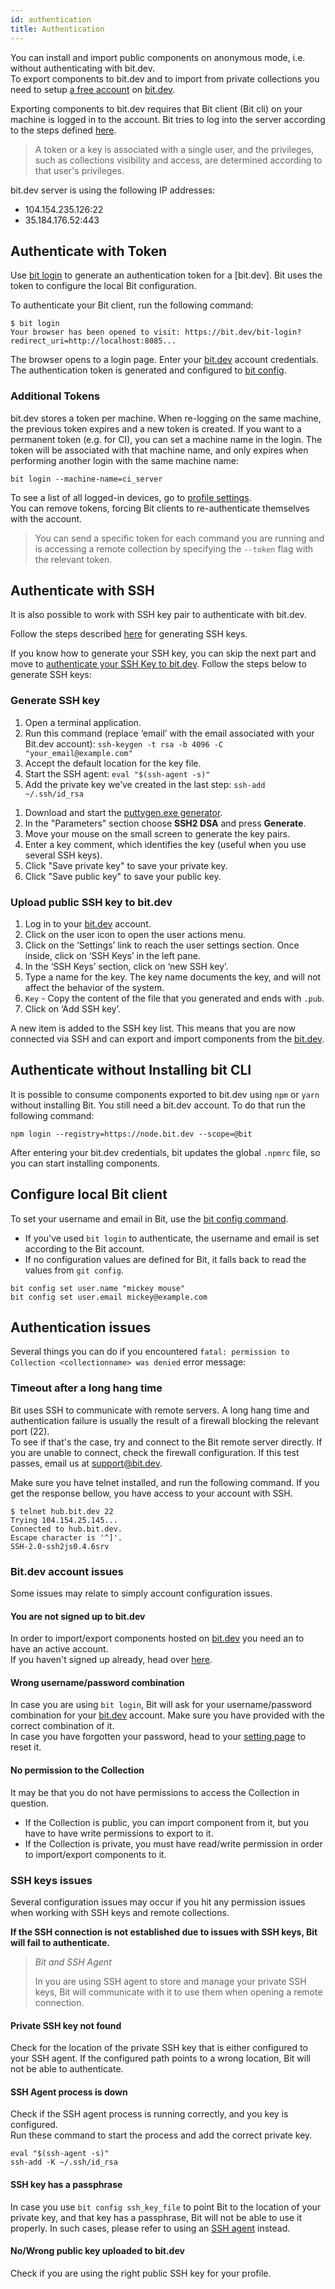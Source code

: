 ```yaml
---
id: authentication
title: Authentication
---
```


You can install and import public components on anonymous mode, i.e. without authenticating with bit.dev.  
To export components to bit.dev and to import from private collections you need to setup [a free account](https://bit.dev/signup) on [bit.dev](https://bit.dev).  

Exporting components to bit.dev requires that Bit client (Bit cli) on your machine is logged in to the account. Bit tries to log into the server according to the steps defined [here](/docs/bit-server#authentication).  

> A token or a key is associated with a single user, and the privileges, such as collections visibility and access, are determined according to that user's privileges.  

bit.dev server is using the following IP addresses:  

- 104.154.235.126:22  
- 35.184.176.52:443  

## Authenticate with Token

Use [bit login](/docs/apis/cli-all#login) to generate an authentication token for a [bit.dev]. Bit uses the token to configure the local Bit configuration.

To authenticate your Bit client, run the following command:

```shell
$ bit login
Your browser has been opened to visit: https://bit.dev/bit-login?redirect_uri=http://localhost:8085...
```

The browser opens to a login page. Enter your [bit.dev](https://bit.dev) account credentials. The authentication token is generated and configured to [bit config](/docs/apis/cli-all#config).

### Additional Tokens

bit.dev stores a token per machine. When re-logging on the same machine, the previous token expires and a new token is created. If you want to a permanent token (e.g. for CI), you can set a machine name in the login. The token will be associated with that machine name, and only expires when performing another login with the same machine name:  

```shell
bit login --machine-name=ci_server
```

To see a list of all logged-in devices, go to [profile settings](https://bit.dev/settings).  
You can remove tokens, forcing Bit clients to re-authenticate themselves with the account.

> You can send a specific token for each command you are running and is accessing a remote collection by specifying the `--token` flag with the relevant token.

## Authenticate with SSH

It is also possible to work with SSH key pair to authenticate with bit.dev.  

Follow the steps described [here](https://help.github.com/en/articles/generating-a-new-ssh-key-and-adding-it-to-the-ssh-agent) for generating SSH keys.

If you know how to generate your SSH key, you can skip the next part and move to [authenticate your SSH Key to bit.dev](#upload-public-ssh-key-to-bitsrcio).
Follow the steps below to generate SSH keys:  

### Generate SSH key

<!--DOCUSAURUS_CODE_TABS-->
<!--MacOS / Linux-->

1. Open a terminal application.
1. Run this command (replace ‘email’ with the email associated with your Bit.dev account): `ssh-keygen -t rsa -b 4096 -C "your_email@example.com"`
1. Accept the default location for the key file.
1. Start the SSH agent: `eval "$(ssh-agent -s)"`
1. Add the private key we’ve created in the last step: `ssh-add ~/.ssh/id_rsa`

<!--Windows-->

1. Download and start the [puttygen.exe generator](https://winscp.net/eng/docs/ui_puttygen).
1. In the "Parameters" section choose **SSH2 DSA** and press **Generate**.
1. Move your mouse on the small screen to generate the key pairs.
1. Enter a key comment, which identifies the key (useful when you use several SSH keys).
1. Click "Save private key" to save your private key.
1. Click "Save public key" to save your public key.

<!--END_DOCUSAURUS_CODE_TABS-->

### Upload public SSH key to bit.dev

1. Log in to your [bit.dev](https://bit.dev/login) account.
1. Click on the user icon to open the user actions menu.
1. Click on the ‘Settings’ link to reach the user settings section. Once inside, click on ‘SSH Keys’ in the left pane.
1. In the ‘SSH Keys’ section, click on ‘new SSH key’.
1. Type a name for the key. The key name documents the key, and will not affect the behavior of the system.
1. `Key` - Copy the content of the file that you generated and ends with `.pub`.
1. Click on ‘Add SSH key’.  

A new item is added to the SSH key list. This means that you are now connected via SSH and can export and import components from the [bit.dev](https://bit.dev).

## Authenticate without Installing bit CLI

It is possible to consume components exported to bit.dev using `npm` or `yarn` without installing Bit. You still need a bit.dev account.
To do that run the following command:  

```shell
npm login --registry=https://node.bit.dev --scope=@bit
```

After entering your bit.dev credentials, bit updates the global `.npmrc` file, so you can start installing components.  

## Configure local Bit client

To set your username and email in Bit, use the [bit config command](/docs/apis/cli-all#config).

- If you've used `bit login` to authenticate, the username and email is set according to the Bit account.
- If no configuration values are defined for Bit, it falls back to read the values from `git config`.

```shell
bit config set user.name "mickey mouse"
bit config set user.email mickey@example.com
```

## Authentication issues

Several things you can do if you encountered `fatal: permission to Collection <collectionname> was denied` error message:

### Timeout after a long hang time

Bit uses SSH to communicate with remote servers. A long hang time and authentication failure is usually the result of a firewall blocking the relevant port (22).  
To see if that's the case, try and connect to the Bit remote server directly. If you are unable to connect, check the firewall configuration. If this test passes, email us at [support@bit.dev](mailto:support@bit.dev).

Make sure you have telnet installed, and run the following command. If you get the response bellow, you have access to your account with SSH.  

```shell
$ telnet hub.bit.dev 22
Trying 104.154.25.145...
Connected to hub.bit.dev.
Escape character is '^]'.
SSH-2.0-ssh2js0.4.6srv
```

### Bit.dev account issues

Some issues may relate to simply account configuration issues.

#### You are not signed up to bit.dev

In order to import/export components hosted on [bit.dev](https://bit.dev) you need an to have an active account.  
If you haven't signed up already, head over [here](https://bit.dev/signup).

#### Wrong username/password combination

In case you are using `bit login`, Bit will ask for your username/password combination for your [bit.dev](https://bit.dev) account. Make sure you have provided with the correct combination of it.  
In case you have forgotten your password, head to your [setting page](https://bit.dev/settings/profile) to reset it.

#### No permission to the Collection

It may be that you do not have permissions to access the Collection in question.

- If the Collection is public, you can import component from it, but you have to have write permissions to export to it.
- If the Collection is private, you must have read/write permission in order to import/export components to it.

### SSH keys issues

Several configuration issues may occur if you hit any permission issues when working with SSH keys and remote collections.

**If the SSH connection is not established due to issues with SSH keys, Bit will fail to authenticate.**

> *Bit and SSH Agent*
>
> In you are using SSH agent to store and manage your private SSH keys, Bit will communicate with it to use them when opening a remote connection.

#### Private SSH key not found

Check for the location of the private SSH key that is either configured to your SSH agent. If the configured path points to a wrong location, Bit will not be able to authenticate.

#### SSH Agent process is down

Check if the SSH agent process is running correctly, and you key is configured.  
Run these command to start the process and add the correct private key.

```shell
eval "$(ssh-agent -s)"
ssh-add -K ~/.ssh/id_rsa
```

#### SSH key has a passphrase

In case you use `bit config ssh_key_file` to point Bit to the location of your private key, and that key has a passphrase, Bit will not be able to use it properly. In such cases, please refer to using an [SSH agent](https://www.ssh.com/ssh/agent#sec-Starting-code-ssh-agent-code) instead.

#### No/Wrong public key uploaded to bit.dev

Check if you are using the right public SSH key for your profile.  
